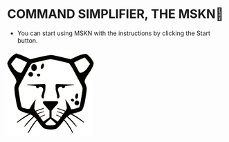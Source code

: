 # COMMAND SIMPLIFIER, THE MSKN🚀
  
- You can start using MSKN with the instructions by clicking the Start button.

![](https://github.com/MertGursimsir/mskn/blob/main/MEDIA/pardus.gif)